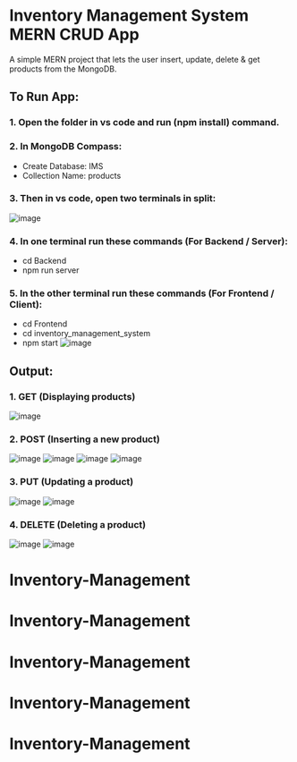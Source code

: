 # Inventory Management System MERN CRUD App

A simple MERN project that lets the user insert, update, delete & get products from the MongoDB.

## To Run App:

### 1. Open the folder in vs code and run (npm install) command.
   
### 2. In MongoDB Compass:
   - Create Database: IMS
   - Collection Name: products

### 3. Then in vs code, open two terminals in split:
   ![image](https://github.com/mhy20401/Inventory-Management-System-MERN-CRUD-Project/assets/99351091/86ed0828-84b8-43b0-89fd-8caa17b88833)

### 4. In one terminal run these commands (For Backend / Server):
   - cd Backend
   - npm run server

### 5. In the other terminal run these commands (For Frontend / Client):
   - cd Frontend
   - cd inventory_management_system
   - npm start
   ![image](https://github.com/mhy20401/Inventory-Management-System-MERN-CRUD-Project/assets/99351091/93fa528b-bc88-49c2-9922-19b317336b7c)

## Output:
### 1. GET (Displaying products)
   ![image](https://github.com/mhy20401/Inventory-Management-System-MERN-CRUD-Project/assets/99351091/09f7d43a-344b-4122-b415-b3736307cf45)

### 2. POST (Inserting a new product)
   ![image](https://github.com/mhy20401/Inventory-Management-System-MERN-CRUD-Project/assets/99351091/d31e9f36-c119-4a04-9cc0-ddc9fe94b159)
   ![image](https://github.com/mhy20401/Inventory-Management-System-MERN-CRUD-Project/assets/99351091/39ec387f-5efc-4c1f-a7eb-a87612acc17a)
   ![image](https://github.com/mhy20401/Inventory-Management-System-MERN-CRUD-Project/assets/99351091/a6b5c6bf-77d7-41ab-9ca0-3a8bfc71954d)
   ![image](https://github.com/mhy20401/Inventory-Management-System-MERN-CRUD-Project/assets/99351091/3d43e877-c2e6-414b-bef9-410caae1668e)

### 3. PUT (Updating a product)
   ![image](https://github.com/mhy20401/Inventory-Management-System-MERN-CRUD-Project/assets/99351091/d35f7ab0-3fda-4b1c-9055-67ca8c7b2ab6)
   ![image](https://github.com/mhy20401/Inventory-Management-System-MERN-CRUD-Project/assets/99351091/7dd107db-6fde-416d-b5c6-2175916f872f)

### 4. DELETE (Deleting a product)
   ![image](https://github.com/mhy20401/Inventory-Management-System-MERN-CRUD-Project/assets/99351091/d846ff43-6abd-4baa-9ed6-df736f2d411e)
   ![image](https://github.com/mhy20401/Inventory-Management-System-MERN-CRUD-Project/assets/99351091/cc6368bd-f391-4d6b-b814-c931d48a0878)
# Inventory-Management
# Inventory-Management
# Inventory-Management
# Inventory-Management
# Inventory-Management
